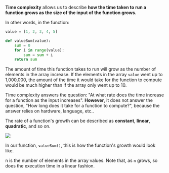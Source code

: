 <!--title={Time Complexity}-->

**Time complexity** allows us to describe **how the time taken to run a function grows as the size of the input of the function grows.**

In other words, in the function:

```python
value = [1, 2, 3, 4, 5]

def valueSum(value):
    sum = 0
    for i in range(value):
        sum = sum + i
    return sum
```
The amount of time this function takes to run will grow as the number of elements in the array increase. If the elements in the array `value` went up to 1,000,000, the amount of the time it would take for the function to compute would be much higher than if the array only went up to 10. 

Time complexity answers the question: "At what rate does the time increase for a function as the input increases". **However**, it does not answer the question, "How long does it take for a function to compute?",  because the answer relies on hardware, language, etc..

The rate of a function's growth can be described as **constant**, **linear**, **quadratic**, and so on.

[//]: # "insert 'timecomplexity' image"


<img src="https://projectbit.s3-us-west-1.amazonaws.com/darlene/labs/Screen+Shot+2020-02-21+at+5.27.32+PM.png">


In our function, `valueSum()`, this is how the function's growth would look like. 

n is the number of elements in the array values. Note that, as `n` grows, so does the execution time in a linear fashion. 




